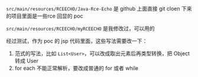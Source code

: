 `src/main/resources/RCEECHO/Java-Rce-Echo` 是 github 上面直接 git cloen 下来的项目里面是一些rce 回显的 poc

`src/main/resources/RCEECHO/myRCEECHO` 是我修改过，可以用的

经过测试，作为 poc 的 jsp 代码里面，这些写法需要改一下：
1. 范式的写法，比如 `List<User>`，可以改成取出元素后再类型转换，把 Object 转成 User
2. for each 不能正常解析，要改成普通的 for 或者 while

